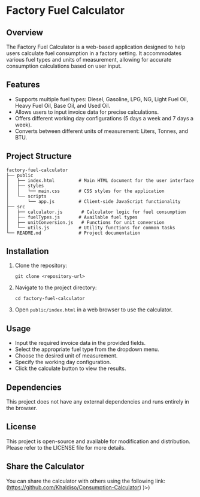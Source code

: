 # Factory Fuel Calculator

## Overview
The Factory Fuel Calculator is a web-based application designed to help users calculate fuel consumption in a factory setting. It accommodates various fuel types and units of measurement, allowing for accurate consumption calculations based on user input.

## Features
- Supports multiple fuel types: Diesel, Gasoline, LPG, NG, Light Fuel Oil, Heavy Fuel Oil, Base Oil, and Used Oil.
- Allows users to input invoice data for precise calculations.
- Offers different working day configurations (5 days a week and 7 days a week).
- Converts between different units of measurement: Liters, Tonnes, and BTU.

## Project Structure
```
factory-fuel-calculator
├── public
│   ├── index.html         # Main HTML document for the user interface
│   ├── styles
│   │   └── main.css       # CSS styles for the application
│   └── scripts
│       └── app.js         # Client-side JavaScript functionality
├── src
│   ├── calculator.js       # Calculator logic for fuel consumption
│   ├── fuelTypes.js       # Available fuel types
│   ├── unitConversion.js   # Functions for unit conversion
│   └── utils.js           # Utility functions for common tasks
└── README.md              # Project documentation
```

## Installation
1. Clone the repository:
   ```
   git clone <repository-url>
   ```
2. Navigate to the project directory:
   ```
   cd factory-fuel-calculator
   ```
3. Open `public/index.html` in a web browser to use the calculator.

## Usage
- Input the required invoice data in the provided fields.
- Select the appropriate fuel type from the dropdown menu.
- Choose the desired unit of measurement.
- Specify the working day configuration.
- Click the calculate button to view the results.

## Dependencies
This project does not have any external dependencies and runs entirely in the browser.

## License
This project is open-source and available for modification and distribution. Please refer to the LICENSE file for more details.

## Share the Calculator
You can share the calculator with others using the following link: (https://github.com/Khaldiso/Consumption-Calculator)
)>)
